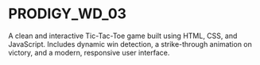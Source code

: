 # PRODIGY_WD_03
A clean and interactive Tic-Tac-Toe game built using HTML, CSS, and JavaScript. Includes dynamic win detection, a strike-through animation on victory, and a modern, responsive user interface.
